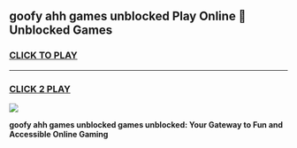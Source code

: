 
## goofy ahh games unblocked Play Online 👋 Unblocked Games
<h3>
<a href="https://premium.freeplayer.one?title=goofy_ahh_games_unblocked&ref=19F">CLICK TO PLAY</a></h3>
<hr>

<h3>
<a href="https://premium.freeplayer.one?title=goofy_ahh_games_unblocked&ref=19F">CLICK 2 PLAY</a>
  
</h3>

<a href="https://premium.freeplayer.one?title=goofy_ahh_games_unblocked&ref=19F"><img src="https://clearcache.store/games.png"></a>


**goofy ahh games unblocked games unblocked: Your Gateway to Fun and Accessible Online Gaming**
